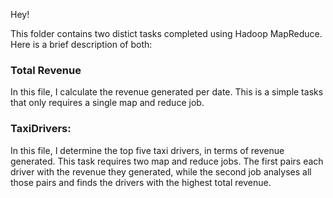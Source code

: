 Hey!

This folder contains two distict tasks completed using Hadoop MapReduce. Here is a brief description of both:

### Total Revenue

In this file, I calculate the revenue generated per date. This is a simple tasks that only requires a single map and reduce job. 

### TaxiDrivers:

In this file, I determine the top five taxi drivers, in terms of revenue generated. This task requires two map and reduce jobs. The first pairs each driver with the revenue they generated, while the second job analyses all those pairs and finds the drivers with the highest total revenue. 



